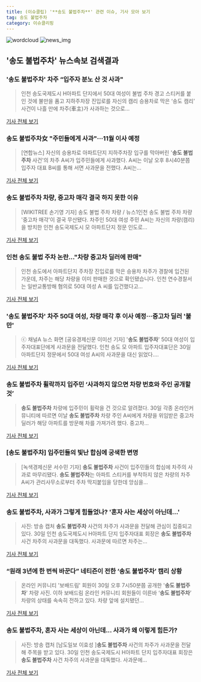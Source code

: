 ```yaml
---
title: (이슈클립) '**송도 불법주차**' 관련 이슈, 기사 모아 보기
tag: 송도 불법주차
category: 이슈클리핑
---
```

![wordcloud](https://s3.ap-northeast-2.amazonaws.com/lyrics101-wordcloud/2018-08-30-1535639690.png)
![news_img](https://user-images.githubusercontent.com/42597476/44507050-1206f400-a6e4-11e8-8d98-7ffbfebb353f.png)
## **'**송도 불법주차**'** 뉴스속보 검색결과
### '**송도 불법주차**' 차주 “입주자 분노 산 것 사과"

>인천 송도국제도시 H아파트 단지에서 50대 여성이 불법 주차 경고 스티커를 붙인 것에 불만을 품고 지하주차장 진입로를 자신의 캠리 승용차로 막은 ‘송도 캠리’ 사건이 나흘 만에 차주(車主)가 사과하는 것으로...

<a href="http://news.chosun.com/site/data/html_dir/2018/08/30/2018083004254.html?utm_source=naver&utm_medium=original&utm_campaign=news" target="_blank">기사 전체 보기</a>

### **송도 불법주차**女 "주민들에게 사과"···11월 이사 예정

>[연합뉴스] 자신의 승용차로 아파트단지 지하주차장 입구를 막아버린 '**송도 불법주차** 사건'의 차주 A씨가 입주민들에게 사과했다. A씨는 이날 오후 8시40분쯤 입주자 대표 B씨를 통해 서면 사과문을 전했다. A씨는...

<a href="http://news.joins.com/article/olink/22521481" target="_blank">기사 전체 보기</a>

### **송도 불법주차** 차량, 중고차 매각 결국 하지 못한 이유

>[WIKITREE 손기영 기자] 송도 불법 주차 차량 / 뉴스1인천 송도 불법 주차 차량 '중고차 매각'이 결국 무산됐다.  차주인 50대 여성 주민 A씨는 자신의 차량(캠리)을 방치한 인천 송도국제도시 모 아파트단지 정문 인도로...

<a href="http://www.wikitree.co.kr/main/news_view.php?id=365834" target="_blank">기사 전체 보기</a>

### 인천 송도 불법 주차 논란..."차량 중고차 딜러에 판매"

>인천 송도에서 아파트단지 주차장 진입로를 막은 승용차 차주가 경찰에 입건된 가운데, 차주는 해당 차량을 이미 판매한 것으로 확인됐습니다. 인천 연수경찰서는 일반교통방해 혐의로 50대 여성 A 씨를 입건했다고...

<a href="http://www.ytn.co.kr/_ln/0103_201808302033157844" target="_blank">기사 전체 보기</a>

### '**송도 불법주차**' 차주 50대 여성, 차량 매각 후 이사 예정···중고차 딜러 '불만'

>ⓒ 채널A 뉴스 화면 [공유경제신문 이미선 기자] '**송도 불법주차**' 50대 여성이 입주자대표단에게 사과문을 전달했다. 인천 송도 모 아파트 입주자대표단은 30일 아파트단지 정문에서 50대 여성 A씨의 사과문을 대신 읽었다....

<a href="http://www.seconomy.kr/view.php?ud=201808302301577925c4ac3206f2_2" target="_blank">기사 전체 보기</a>

### **송도 불법주차** 휠락까지 입주민 ‘사과하지 않으면 차량 번호와 주인 공개할 것’

>**송도 불법주차** 차량에 입주민이 휠락을 건 것으로 알려졌다. 30일 각종 온라인커뮤니티에 따르면 이날 **송도 불법주차** 차량 주인 A씨에게 차량을 위임받은 중고차 딜러가 해당 아파트를 방문해 차를 가져가려 했다. 중고차...

<a href="http://news.mtn.co.kr/newscenter/news_viewer.mtn?gidx=2018083016332023866" target="_blank">기사 전체 보기</a>

### [**송도 불법주차**] 입주민들의 빛난 합심에 궁색한 변명

>[녹색경제신문 서수민 기자] **송도 불법주차** 사건이 입주민들의 합심에 차주의 사과로 마무리됐다. **송도 불법주차**는 아파트 스티커를 부착하지 않은 차량의 차주 A씨가 관리사무소로부터 주차 딱지붙임을 당한데 앙심을...

<a href="http://www.greened.kr/news/articleView.html?idxno=73668" target="_blank">기사 전체 보기</a>

### **송도 불법주차**, 사과가 그렇게 힘들었나? '혼자 사는 세상이 아닌데...'

>사진: 방송 캡처 **송도 불법주차** 사건의 차주가 사과문을 전달해 관심이 집중되고 있다. 30일 인천 송도국제도시 H아파트 단지 입주자대표 회장은 **송도 불법주차** 사건 차주의 사과문을 대독했다. 사과문에 따르면 차주는...

<a href="http://www.gukjenews.com/news/articleView.html?idxno=983492" target="_blank">기사 전체 보기</a>

### “원래 3년에 한 번씩 바꾼다” 네티즌이 전한 ‘**송도 불법주차**’ 캠리 상황

>온라인 커뮤니티 '보배드림' 회원이 30일 오후 7시50분쯤 공개한 '**송도 불법주차**' 차량 사진. 이하 보배드림 온라인 커뮤니티 회원들이 이른바 ‘**송도 불법주차**’ 차량의 상태를 속속히 전하고 있다. 차량 앞에 설치됐던...

<a href="http://news.kmib.co.kr/article/view.asp?arcid=0012644837&code=61121211&cp=nv" target="_blank">기사 전체 보기</a>

### **송도 불법주차**, 혼자 사는 세상이 아닌데... 사과가 왜 이렇게 힘든가?

>사진: 방송 캡처 [남도일보 이효성 ]**송도 불법주차** 사건의 차주가 사과문을 전달해 주목을 받고 있다. 30일 인천 송도국제도시 H아파트 단지 입주자대표 회장은 **송도 불법주차** 사건 차주의 사과문을 대독했다. 사과문에...

<a href="http://www.namdonews.com/news/articleView.html?idxno=488373" target="_blank">기사 전체 보기</a>


